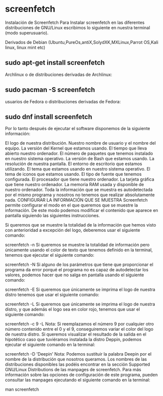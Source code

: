 # screenfetch
Instalación de Screenfetch 
Para Instalar screenfetch en las diferentes distribuciones de GNU/Linux escribimos lo siguiente en nuestra terminal (modo superusuario).

Derivados de Debian (Ubuntu,PureOs,antiX,SolydXK,MXLinux,Parrot OS,Kali linux, linux mint etc)

sudo apt-get install screenfetch
--------------------------------------------------------------
Archlinux o de distribuciones derivadas de Archlinux:

sudo pacman -S screenfetch
-----------------------------------------------------
usuarios de Fedora o distribuciones derivadas de Fedora:

sudo dnf install screenfetch
-----------------------------------------------------
Por lo tanto después de ejecutar el software disponemos de la siguiente información:

El logo de nuestra distribución.
Nuestro nombre de usuario y el nombre del equipo.
La versión del Kernel que estamos usando.
El tiempo que lleva abierto nuestro ordenador.
El número de paquetes que tenemos instalado en nuestro sistema operativo.
La versión de Bash que estamos usando.
La resolución de nuestra pantalla.
El entorno de escritorio que estamos utilizando.
El tema que estamos usando en nuestro sistema operativo.
El tema de iconos que estamos usando.
El tipo de fuente que tenemos configurada.
El procesador que tiene nuestro ordenador.
La tarjeta gráfica que tiene nuestro ordenador.
La memoria RAM usada y disponible de nuestro ordenador.
Toda la información que se muestra es autodetectada por el mismo programa y nosotros no tenemos que realizar absolutamente nada.
CONFIGURAR LA INFORMACIÓN QUE SE MUESTRA
Screenfetch permite configurar el modo en el que queremos que se muestre la información. De este modo podemos modificar el contenido que aparece en pantalla siguiendo las siguientes instrucciones.

Si queremos que se muestre la totalidad de la información que hemos visto con anterioridad a excepción del logo, deberemos usar el siguiente comando:

screenfetch -n
Si queremos se muestre la totalidad de información pero únicamente usando el color de texto que tenemos definido en la terminal, tenemos que ejecutar el siguiente comando:

screenfetch -N
Si alguno de los parámetros que tiene que proporcionar el programa da error porqué el programa no es capaz de autodetectar los valores, podemos hacer que no salga en pantalla usando el siguiente comando:

screenfetch -E
Si queremos que únicamente se imprima el logo de nuestra distro tenemos que usar el siguiente comando:

screenfetch -L
Si queremos que únicamente se imprima el logo de nuestra distro, y que además el logo sea en color rojo, tenemos que usar el siguiente comando:

screenfetch -c 9 -L
Nota: Si reemplazamos el número 9 por cualquier otro número contenido entre el 0 y el 9, conseguiremos variar el color del logo de nuestra distro.
Si queremos visualizar el resultado de la salida en el hipotético caso que tuviéramos instalada la distro Deppin, podemos ejecutar el siguiente comando en la terminal:

screenfetch -D 'Deepin'
Nota: Podemos sustituir la palabra Deepin por el nombre de la distribución que nosotros queramos. Los nombres de las distribuciones disponibles las podéis encontrar en la sección Supported GNU/Linux Distributions de las manpages de screenfetch.
Para más información sobre las opciones de configuración de este programa, pueden consultar las manpages ejecutando el siguiente comando en la terminal:

man screenfetch
